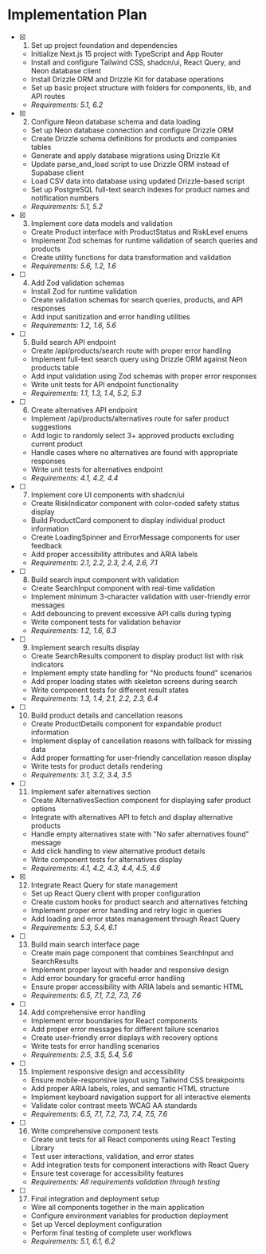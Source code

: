 # Implementation Plan

- [x] 1. Set up project foundation and dependencies

  - Initialize Next.js 15 project with TypeScript and App Router
  - Install and configure Tailwind CSS, shadcn/ui, React Query, and Neon database client
  - Install Drizzle ORM and Drizzle Kit for database operations
  - Set up basic project structure with folders for components, lib, and API routes
  - _Requirements: 5.1, 6.2_

- [x] 2. Configure Neon database schema and data loading

  - Set up Neon database connection and configure Drizzle ORM
  - Create Drizzle schema definitions for products and companies tables
  - Generate and apply database migrations using Drizzle Kit
  - Update parse_and_load script to use Drizzle ORM instead of Supabase client
  - Load CSV data into database using updated Drizzle-based script
  - Set up PostgreSQL full-text search indexes for product names and notification numbers
  - _Requirements: 5.1, 5.2_

- [x] 3. Implement core data models and validation

  - Create Product interface with ProductStatus and RiskLevel enums
  - Implement Zod schemas for runtime validation of search queries and products
  - Create utility functions for data transformation and validation
  - _Requirements: 5.6, 1.2, 1.6_

- [ ] 4. Add Zod validation schemas

  - Install Zod for runtime validation
  - Create validation schemas for search queries, products, and API responses
  - Add input sanitization and error handling utilities
  - _Requirements: 1.2, 1.6, 5.6_

- [ ] 5. Build search API endpoint

  - Create /api/products/search route with proper error handling
  - Implement full-text search query using Drizzle ORM against Neon products table
  - Add input validation using Zod schemas with proper error responses
  - Write unit tests for API endpoint functionality
  - _Requirements: 1.1, 1.3, 1.4, 5.2, 5.3_

- [ ] 6. Create alternatives API endpoint

  - Implement /api/products/alternatives route for safer product suggestions
  - Add logic to randomly select 3+ approved products excluding current product
  - Handle cases where no alternatives are found with appropriate responses
  - Write unit tests for alternatives endpoint
  - _Requirements: 4.1, 4.2, 4.4_

- [ ] 7. Implement core UI components with shadcn/ui

  - Create RiskIndicator component with color-coded safety status display
  - Build ProductCard component to display individual product information
  - Create LoadingSpinner and ErrorMessage components for user feedback
  - Add proper accessibility attributes and ARIA labels
  - _Requirements: 2.1, 2.2, 2.3, 2.4, 2.6, 7.1_

- [ ] 8. Build search input component with validation

  - Create SearchInput component with real-time validation
  - Implement minimum 3-character validation with user-friendly error messages
  - Add debouncing to prevent excessive API calls during typing
  - Write component tests for validation behavior
  - _Requirements: 1.2, 1.6, 6.3_

- [ ] 9. Implement search results display

  - Create SearchResults component to display product list with risk indicators
  - Implement empty state handling for "No products found" scenarios
  - Add proper loading states with skeleton screens during search
  - Write component tests for different result states
  - _Requirements: 1.3, 1.4, 2.1, 2.2, 2.3, 6.4_

- [ ] 10. Build product details and cancellation reasons

  - Create ProductDetails component for expandable product information
  - Implement display of cancellation reasons with fallback for missing data
  - Add proper formatting for user-friendly cancellation reason display
  - Write tests for product details rendering
  - _Requirements: 3.1, 3.2, 3.4, 3.5_

- [ ] 11. Implement safer alternatives section

  - Create AlternativesSection component for displaying safer product options
  - Integrate with alternatives API to fetch and display alternative products
  - Handle empty alternatives state with "No safer alternatives found" message
  - Add click handling to view alternative product details
  - Write component tests for alternatives display
  - _Requirements: 4.1, 4.2, 4.3, 4.4, 4.5, 4.6_

- [x] 12. Integrate React Query for state management

  - Set up React Query client with proper configuration
  - Create custom hooks for product search and alternatives fetching
  - Implement proper error handling and retry logic in queries
  - Add loading and error states management through React Query
  - _Requirements: 5.3, 5.4, 6.1_

- [ ] 13. Build main search interface page

  - Create main page component that combines SearchInput and SearchResults
  - Implement proper layout with header and responsive design
  - Add error boundary for graceful error handling
  - Ensure proper accessibility with ARIA labels and semantic HTML
  - _Requirements: 6.5, 7.1, 7.2, 7.3, 7.6_

- [ ] 14. Add comprehensive error handling

  - Implement error boundaries for React components
  - Add proper error messages for different failure scenarios
  - Create user-friendly error displays with recovery options
  - Write tests for error handling scenarios
  - _Requirements: 2.5, 3.5, 5.4, 5.6_

- [ ] 15. Implement responsive design and accessibility

  - Ensure mobile-responsive layout using Tailwind CSS breakpoints
  - Add proper ARIA labels, roles, and semantic HTML structure
  - Implement keyboard navigation support for all interactive elements
  - Validate color contrast meets WCAG AA standards
  - _Requirements: 6.5, 7.1, 7.2, 7.3, 7.4, 7.5, 7.6_

- [ ] 16. Write comprehensive component tests

  - Create unit tests for all React components using React Testing Library
  - Test user interactions, validation, and error states
  - Add integration tests for component interactions with React Query
  - Ensure test coverage for accessibility features
  - _Requirements: All requirements validation through testing_

- [ ] 17. Final integration and deployment setup
  - Wire all components together in the main application
  - Configure environment variables for production deployment
  - Set up Vercel deployment configuration
  - Perform final testing of complete user workflows
  - _Requirements: 5.1, 6.1, 6.2_
